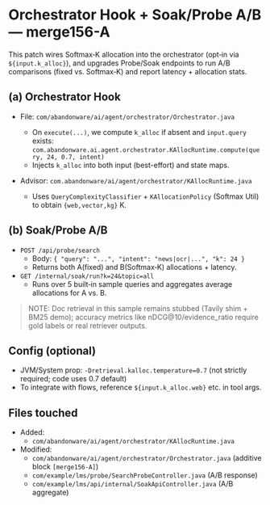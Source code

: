 # Orchestrator Hook + Soak/Probe A/B — merge156-A

This patch wires Softmax‑K allocation into the orchestrator (opt‑in via `${input.k_alloc}`),
and upgrades Probe/Soak endpoints to run A/B comparisons (fixed vs. Softmax‑K)
and report latency + allocation stats.

## (a) Orchestrator Hook
- File: `com/abandonware/ai/agent/orchestrator/Orchestrator.java`
  - On `execute(...)`, we compute `k_alloc` if absent and `input.query` exists:
    `com.abandonware.ai.agent.orchestrator.KAllocRuntime.compute(query, 24, 0.7, intent)`
  - Injects `k_alloc` into both input (best-effort) and state maps.

- Advisor: `com.abandonware/ai/agent/orchestrator/KAllocRuntime.java`
  - Uses `QueryComplexityClassifier` + `KAllocationPolicy` (Softmax Util) to obtain `{web,vector,kg}` K.

## (b) Soak/Probe A/B
- `POST /api/probe/search`
  - Body: `{ "query": "...", "intent": "news|ocr|...", "k": 24 }`
  - Returns both A(fixed) and B(Softmax‑K) allocations + latency.
- `GET /internal/soak/run?k=24&topic=all`
  - Runs over 5 built‑in sample queries and aggregates average allocations for A vs. B.

> NOTE: Doc retrieval in this sample remains stubbed (Tavily shim + BM25 demo); accuracy metrics
> like nDCG@10/evidence_ratio require gold labels or real retriever outputs.

## Config (optional)
- JVM/System prop: `-Dretrieval.kalloc.temperature=0.7` (not strictly required; code uses 0.7 default)
- To integrate with flows, reference `${input.k_alloc.web}` etc. in tool args.

## Files touched
- Added:
  - `com/abandonware/ai/agent/orchestrator/KAllocRuntime.java`
- Modified:
  - `com/abandonware/ai/agent/orchestrator/Orchestrator.java` (additive block `[merge156-A]`)
  - `com/example/lms/probe/SearchProbeController.java` (A/B response)
  - `com/example/lms/api/internal/SoakApiController.java` (A/B aggregate)